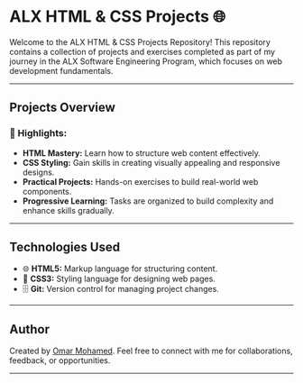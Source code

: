 # ALX HTML & CSS Projects 🌐

Welcome to the ALX HTML & CSS Projects Repository! This repository contains a collection of projects and exercises completed as part of my journey in the ALX Software Engineering Program, which focuses on web development fundamentals.

---

## Projects Overview

### 🌟 Highlights:

- **HTML Mastery:** Learn how to structure web content effectively.
- **CSS Styling:** Gain skills in creating visually appealing and responsive designs.
- **Practical Projects:** Hands-on exercises to build real-world web components.
- **Progressive Learning:** Tasks are organized to build complexity and enhance skills gradually.

---

## Technologies Used

- 🌐 **HTML5:** Markup language for structuring content.
- 🎨 **CSS3:** Styling language for designing web pages.
- 🗄️ **Git:** Version control for managing project changes.

---




## Author

Created by [Omar Mohamed](https://github.com/omarmohamedreda). Feel free to connect with me for collaborations, feedback, or opportunities.

---


